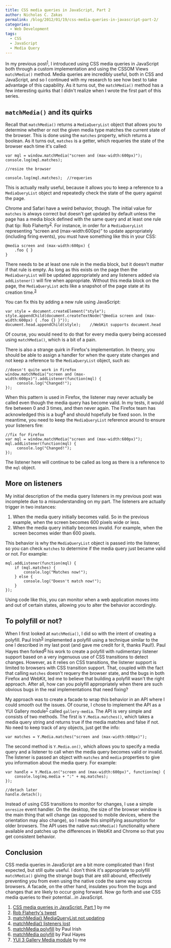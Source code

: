 ```yaml
---
title: CSS media queries in JavaScript, Part 2
author: Nicholas C. Zakas
permalink: /blog/2012/01/19/css-media-queries-in-javascript-part-2/
categories:
  - Web Development
tags:
  - CSS
  - JavaScript
  - Media Query
---
```

In my previous post<sup>[1]</sup>, I introduced using CSS media queries in JavaScript both through a custom implementation and using the CSSOM Views `matchMedia()` method. Media queries are incredibly useful, both in CSS and JavaScript, and so I continued with my research to see how best to take advantage of this capability. As it turns out, the `matchMedia()` method has a few interesting quirks that I didn't realize when I wrote the first part of this series.

## `matchMedia()` and its quirks

Recall that `matchMedia()` returns a `MediaQueryList` object that allows you to determine whether or not the given media type matches the current state of the browser. This is done using the `matches` property, which returns a boolean. As it turns out, `matches` is a getter, which requeries the state of the browser each time it's called:

    var mql = window.matchMedia("screen and (max-width:600px)");
    console.log(mql.matches);
    
    //resize the browser
    
    console.log(mql.matches);  //requeries

This is actually really useful, because it allows you to keep a reference to a `MediaQueryList` object and repeatedly check the state of the query against the page. 

Chrome and Safari have a weird behavior, though. The initial value for `matches` is always correct but doesn't get updated by default unless the page has a media block defined with the same query and at least one rule (hat tip: Rob Flaherty<sup>[2]</sup>. For instance, in order for a `MediaQueryList` representing &#8220;screen and (max-width:600px)&#8221; to update appropriately (including firing events), you must have something like this in your CSS:

    @media screen and (max-width:600px) {
        .foo { }
    }

There needs to be at least one rule in the media block, but it doesn't matter if that rule is empty. As long as this exists on the page then the `MediaQueryList` will be updated appropriately and any listeners added via `addListener()` will fire when appropriate. Without this media block on the page, the `MediaQueryList` acts like a snapshot of the page state at its creation time.<sup>[3]</sup>

You can fix this by adding a new rule using JavaScript:

    var style = document.createElement("style");
    style.appendChild(document.createTextNode("@media screen and (max-width:600px) { .foo {} }"));
    document.head.appendChild(style);    //WebKit supports document.head
    

Of course, you would need to do that for every media query being accessed using `matchMedia()`, which is a bit of a pain.

There is also a strange quirk in Firefox's implementation. In theory, you should be able to assign a handler for when the query state changes and not keep a reference to the `MediaQueryList` object, such as:

    //doesn't quite work in Firefox
    window.matchMedia("screen and (max-width:600px)").addListener(function(mql) {
         console.log("Changed!");
    });

When this pattern is used in Firefox, the listener may never actually be called even though the media query has become valid. In my tests, it would fire between 0 and 3 times, and then never again. The Firefox team has acknowledged this is a bug<sup>[4]</sup> and should hopefully be fixed soon. In the meantime, you need to keep the `MediaQueryList` reference around to ensure your listeners fire:

    //fix for Firefox
    var mql = window.matchMedia("screen and (max-width:600px)");
    mql.addListener(function(mql) {
         console.log("Changed!");
    });

The listener here will continue to be called as long as there is a reference to the `mql` object.

## More on listeners

My initial description of the media query listeners in my previous post was incomplete due to a misunderstanding on my part. The listeners are actually trigger in two instances:

  1. When the media query initially becomes valid. So in the previous example, when the screen becomes 600 pixels wide or less.
  2. When the media query initially becomes invalid. For example, when the screen becomes wider than 600 pixels.

This behavior is why the `MediaQueryList` object is passed into the listener, so you can check `matches` to determine if the media query just became valid or not. For example:

    mql.addListener(function(mql) {
        if (mql.matches) {
            console.log("Matches now!");
        } else { 
            console.log("Doesn't match now!");
        }
    });

Using code like this, you can monitor when a web application moves into and out of certain states, allowing you to alter the behavior accordingly.

## To polyfill or not?

When I first looked at `matchMedia()`, I did so with the intent of creating a polyfill. Paul Irish<sup>[5]</sup> implemented a polyfill using a technique similar to the one I described in my last post (and gave me credit for it, thanks Paul!). Paul Hayes then forked<sup>[6]</sup> his work to create a polyfill with rudimentary listener support based on a very ingenuous use of CSS transitions to detect changes. However, as it relies on CSS transitions, the listener support is limited to browsers with CSS transition support. That, coupled with the fact that calling `matches` doesn't requery the browser state, and the bugs in both Firefox and WebKit, led me to believe that building a polyfill wasn't the right approach. After all, how can you polyfill appropriately when there are such obvious bugs in the real implementations that need fixing?

My approach was to create a facade to wrap this behavior in an API where I could smooth out the issues. Of course, I chose to implement the API as a YUI Gallery module<sup>[7]</sup> called `gallery-media`. The API is very simple and consists of two methods. The first is `Y.Media.matches()`, which takes a media query string and returns true if the media matches and false if not. No need to keep track of any objects, just get the info:

    var matches = Y.Media.matches("screen and (max-width:600px)");

The second method is `Y.Media.on()`, which allows you to specify a media query and a listener to call when the media query becomes valid or invalid. The listener is passed an object with `matches` and `media` properties to give you information about the media query. For example:

    var handle = Y.Media.on("screen and (max-width:600px)", function(mq) {
        console.log(mq.media + ":" + mq.matches);
    });
    
    //detach later
    handle.detach();
    

Instead of using CSS transitions to monitor for changes, I use a simple `onresize` event handler. On the desktop, the size of the browser window is the main thing that will change (as opposed to mobile devices, where the orientation may also change), so I made this simplifying assumption for older browsers. The API uses the native `matchMedia()` functionality where available and patches up the differences in WebKit and Chrome so that you get consistent behavior.

## Conclusion

CSS media queries in JavaScript are a bit more complicated than I first expected, but still quite useful. I don't think it's appropriate to polyfill `matchMedia()` giving the strange bugs that are still abound, effectively preventing you from even using the native code the same way across browsers. A facade, on the other hand, insulates you from the bugs and changes that are likely to occur going forward. Now go forth and use CSS media queries to their potential&#8230;in JavaScript.


  1. [CSS media queries in JavaScript, Part 1][1] by me
  2. [Rob Flaherty's tweet][2] 
  3. [matchMedia() MediaQueryList not updating][3]
  4. [matchMedia() listeners lost][4]
  5. [matchMedia polyfill][5] by Paul Irish
  6. [matchMedia polyfill][6] by Paul Hayes
  7. [YUI 3 Gallery Media module][7] by me

 [1]: {{site.url}}/blog/2012/01/03/css-media-queries-in-javascript-part-1/
 [2]: https://twitter.com/#!/robflaherty/status/156581804046946304
 [3]: https://bugs.webkit.org/show_bug.cgi?id=75903
 [4]: https://bugzilla.mozilla.org/show_bug.cgi?id=716751
 [5]: https://github.com/paulirish/matchMedia.js
 [6]: https://github.com/fofr/matchMedia.js
 [7]: https://github.com/nzakas/yui3-gallery/tree/master/src/gallery-media
